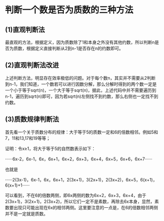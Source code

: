 # 判断一个数是否为质数的三种方法
## (1)直观判断法
最直观的方法，根据定义，因为质数除了1和本身之外没有其他约数，所以判断n是否为质数，根据定义直接判断从2到n-1是否存在n的约数即可。

## (2)直观判断法改进
上述判断方法，明显存在效率极低的问题。对于每个数n，其实并不需要从2判断到n-1，我们知道，一个数若可以进行因数分解，那么分解时得到的两个数一定是一个小于等于sqrt(n)，一个大于等于sqrt(n)，据此，上述代码中并不需要遍历到n-1，遍历到sqrt(n)即可，因为若sqrt(n)左侧找不到约数，那么右侧也一定找不到约数。
## (3)质数规律判断法
首先看一个关于质数分布的规律：大于等于5的质数一定和6的倍数相邻。例如5和7，11和13,17和19等等；

证明：令x≥1，将大于等于5的自然数表示如下：

······6x-2，6x-1，6x，6x+1，6x+2，6x+3，6x+4，6x+5，6x+6，6x+7······

也就是

······2(3x-1)，6x-1，6x，6x+1，2(3x+1)，3(2x+1)，2(3x+2)，6x+5，6(x+1)，6(x+1)+1······

可以看到，不在6的倍数两侧，即6x两侧的数为6x+2，6x+3，6x+4，由于2(3x+1)，3(2x+1)，2(3x+2)，所以它们一定不是素数，再除去6x本身，显然，素数要出现只可能出现在6x的相邻两侧。这里要注意的一点是，在6的倍数相邻两侧并不是一定就是质数。
